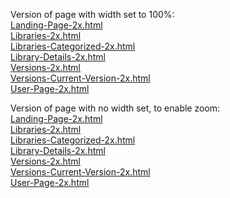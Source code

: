 
Version of page with width set to 100%:  
[Landing-Page-2x.html](Landing-Page-2x.html)  
[Libraries-2x.html](Libraries-2x.html)  
[Libraries-Categorized-2x.html](Libraries-Categorized-2x.html)  
[Library-Details-2x.html](Library-Details-2x.html)  
[Versions-2x.html](Versions-2x.html)  
[Versions-Current-Version-2x.html](Versions-Current-Version-2x.html)  
[User-Page-2x.html](User-Page-2x.html)  

Version of page with no width set, to enable zoom:  
[Landing-Page-2x.html](Landing-Page-2x-nowidth.html)  
[Libraries-2x.html](Libraries-2x-nowidth.html)  
[Libraries-Categorized-2x.html](Libraries-Categorized-2x-nowidth.html)  
[Library-Details-2x.html](Library-Details-2x-nowidth.html)  
[Versions-2x.html](Versions-2x-nowidth.html)  
[Versions-Current-Version-2x.html](Versions-Current-Version-2x-nowidth.html)  
[User-Page-2x.html](User-Page-2x-nowidth.html)  
